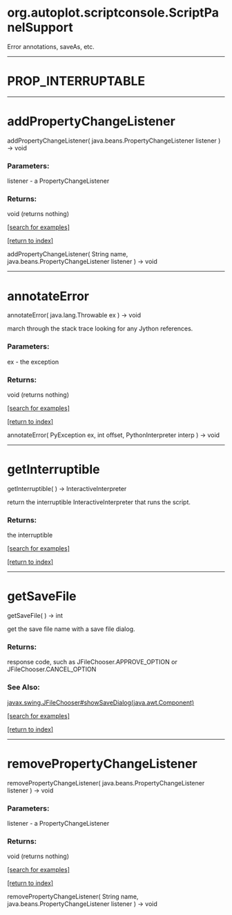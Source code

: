 # org.autoplot.scriptconsole.ScriptPanelSupport

Error annotations, saveAs, etc.

***
<a name="PROP_INTERRUPTABLE"></a>
# PROP_INTERRUPTABLE



***
<a name="addPropertyChangeListener"></a>
# addPropertyChangeListener
addPropertyChangeListener( java.beans.PropertyChangeListener listener ) &rarr; void



### Parameters:
listener - a PropertyChangeListener

### Returns:
void (returns nothing)


<a href="https://github.com/autoplot/dev/search?q=addPropertyChangeListener&unscoped_q=addPropertyChangeListener">[search for examples]</a>

<a href="https://github.com/autoplot/documentation/blob/master/javadoc/index-all.md">[return to index]</a>

addPropertyChangeListener( String name, java.beans.PropertyChangeListener listener ) &rarr; void<br>
***
<a name="annotateError"></a>
# annotateError
annotateError( java.lang.Throwable ex ) &rarr; void

march through the stack trace looking for any Jython references.

### Parameters:
ex - the exception

### Returns:
void (returns nothing)


<a href="https://github.com/autoplot/dev/search?q=annotateError&unscoped_q=annotateError">[search for examples]</a>

<a href="https://github.com/autoplot/documentation/blob/master/javadoc/index-all.md">[return to index]</a>

annotateError( PyException ex, int offset, PythonInterpreter interp ) &rarr; void<br>
***
<a name="getInterruptible"></a>
# getInterruptible
getInterruptible(  ) &rarr; InteractiveInterpreter

return the interruptible InteractiveInterpreter that runs the script.

### Returns:
the interruptible

<a href="https://github.com/autoplot/dev/search?q=getInterruptible&unscoped_q=getInterruptible">[search for examples]</a>

<a href="https://github.com/autoplot/documentation/blob/master/javadoc/index-all.md">[return to index]</a>

***
<a name="getSaveFile"></a>
# getSaveFile
getSaveFile(  ) &rarr; int

get the save file name with a save file dialog.

### Returns:
response code, such as JFileChooser.APPROVE_OPTION or JFileChooser.CANCEL_OPTION
### See Also:
<a href='https://git.uiowa.edu/jbf/autoplot/-/blob/master/doc/javax/swing/JFileChooser.md#showSaveDialog'>javax.swing.JFileChooser#showSaveDialog(java.awt.Component)</a> <br>

<a href="https://github.com/autoplot/dev/search?q=getSaveFile&unscoped_q=getSaveFile">[search for examples]</a>

<a href="https://github.com/autoplot/documentation/blob/master/javadoc/index-all.md">[return to index]</a>

***
<a name="removePropertyChangeListener"></a>
# removePropertyChangeListener
removePropertyChangeListener( java.beans.PropertyChangeListener listener ) &rarr; void



### Parameters:
listener - a PropertyChangeListener

### Returns:
void (returns nothing)


<a href="https://github.com/autoplot/dev/search?q=removePropertyChangeListener&unscoped_q=removePropertyChangeListener">[search for examples]</a>

<a href="https://github.com/autoplot/documentation/blob/master/javadoc/index-all.md">[return to index]</a>

removePropertyChangeListener( String name, java.beans.PropertyChangeListener listener ) &rarr; void<br>
